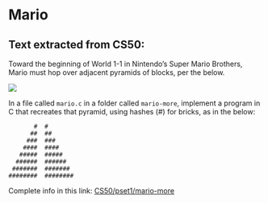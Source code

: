 # Mario

## Text extracted from CS50:

Toward the beginning of World 1-1 in Nintendo’s Super Mario Brothers, Mario must hop over adjacent pyramids of blocks,
per the below.

<img src="https://cs50.harvard.edu/x/2024/psets/1/mario/more/pyramids.png">

In a file called ```mario.c``` in a folder called ```mario-more```, implement a program in C that recreates that pyramid, using 
hashes (#) for bricks, as in the below:

```
       #  #
      ##  ##
     ###  ###
    ####  ####
   #####  #####
  ######  ######
 #######  #######
########  ########
```

Complete info in this link:
[CS50/pset1/mario-more](https://cs50.harvard.edu/x/2024/psets/1/mario/more/)
